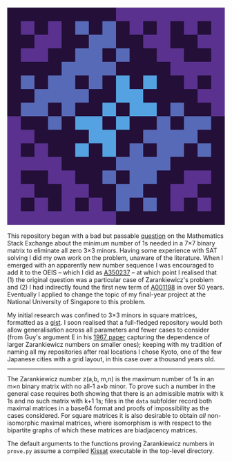 ![Kyoto's logo is the conjectured unique solution to z_3(16)](/logo.svg)

This repository began with a bad but passable [question](https://math.stackexchange.com/q/4335395) on the Mathematics Stack Exchange about the minimum number of 1s needed in a 7×7 binary matrix to eliminate all zero 3×3 minors. Having some experience with SAT solving I did my own work on the problem, unaware of the literature. When I emerged with an apparently new number sequence I was encouraged to add it to the OEIS – which I did as [A350237](https://oeis.org/A350237) – at which point I realised that (1) the original question was a particular case of Zarankiewicz's problem and (2) I had indirectly found the first new term of [A001198](https://oeis.org/A001198) in over 50 years. Eventually I applied to change the topic of my final-year project at the National University of Singapore to this problem.

My initial research was confined to 3×3 minors in square matrices, formatted as a [gist](https://gist.github.com/Parcly-Taxel/705747d9b62b29967647eb680ca4cdd4). I soon realised that a full-fledged repository would both allow generalisation across all parameters and fewer cases to consider (from Guy's argument E in his [1967 paper](https://oeis.org/A001197/a001197.pdf) capturing the dependence of larger Zarankiewicz numbers on smaller ones); keeping with my tradition of naming all my repositories after real locations I chose Kyoto, one of the few Japanese cities with a grid layout, in this case over a thousand years old.

----

The Zarankiewicz number z(a,b, m,n) is the maximum number of 1s in an m×n binary matrix with no all-1 a×b minor. To prove such a number in the general case requires both showing that there is an admissible matrix with k 1s and no such matrix with k+1 1s; files in the `data` subfolder record both maximal matrices in a base64 format and proofs of impossibility as the cases considered. For square matrices it is also desirable to obtain _all_ non-isomorphic maximal matrices, where isomorphism is with respect to the bipartite graphs of which these matrices are biadjacency matrices.

The default arguments to the functions proving Zarankiewicz numbers in `prove.py` assume a compiled [Kissat](https://github.com/arminbiere/kissat) executable in the top-level directory.
